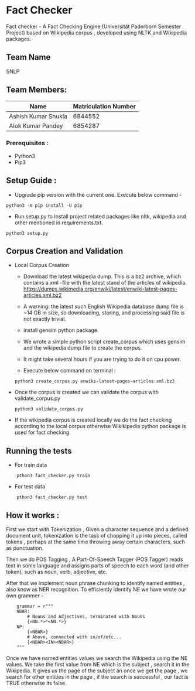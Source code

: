# Fact Checker

Fact checker - A Fact Checking Engine (Universität Paderborn Semester Project)  based on Wikipedia corpus , developed using NLTK and Wikipedia packages.

## Team Name
SNLP

## Team Members:

| Name                  | Matriculation Number |
| --------------------- | -------------------- |
| Ashish Kumar Shukla   | 6844552              |
| Alok Kumar Pandey     | 6854287              |


### Prerequisites : 
* Python3
* Pip3 

## Setup Guide :
* Upgrade pip version with the current one. Execute below command - 
```
python3 -m pip install -U pip
```
* Run setup.py to Install project related packages like nltk, wikipedia and other mentioned in requirements.txt. 

```
python3 setup.py
```

## Corpus Creation and Validation

* Local Corpus Creation
    
    * Download the latest wikipedia dump. This is a bz2 archive, which contains a xml -file with the latest stand of the articles of wikipedia. https://dumps.wikimedia.org/enwiki/latest/enwiki-latest-pages-articles.xml.bz2

    * A warning: the latest such English Wikipedia database dump file is ~14 GB in size, so downloading, storing, and processing said file is not exactly trivial.

    * install gensim python package. 
    
    * We wrote a simple python script create_corpus which uses gensim and the wikipedia dump file to create the corpus.

    * It might take several hours if you are trying to do it on cpu power.
    
    * Execute below command on terminal : 

    ```
    python3 create_corpus.py enwiki-latest-pages-articles.xml.bz2
    ```    
* Once the corpus is created we can validate the corpus with validate_corpus.py

    ```
    python3 validate_corpus.py
    ```
* If the wikipedia corpus is created locally we do the fact checking according to the local corpus otherwise Wikikipedia python package is used for fact checking.

## Running the tests

* For train data
```
    pthon3 fact_checker.py train 
```
* For test data
```
    pthon3 fact_checker.py test  
``` 

## How it works : 

First we start with Tokenization , Given a character sequence and a defined document unit, tokenization is the task of chopping it up into pieces, called tokens , perhaps at the same time throwing away certain characters, such as punctuation.

Then we do POS Tagging , A Part-Of-Speech Tagger (POS Tagger)  reads text in some language and assigns parts of speech to each word (and other token), such as noun, verb, adjective, etc. 

After that we implement noun phrase chunking to identify named entities , also know as NER recognition. 
To efficiently identify NE we have wrote our own grammer - 
```
    grammar = r"""
    NBAR:
        # Nouns and Adjectives, terminated with Nouns
        {<NN.*>*<NN.*>}
    NP:
        {<NBAR>}
        # Above, connected with in/of/etc...
        {<NBAR><IN><NBAR>}
    """  
```

Once we have named entities values we search the Wikipedia using the NE values. We take the first value from NE which is the subject , search it in the Wikipedia. It gives us the page of the subject an once we get the page , we search for other entities in the page , if the search is successful , our fact is TRUE otherwise its false. 
